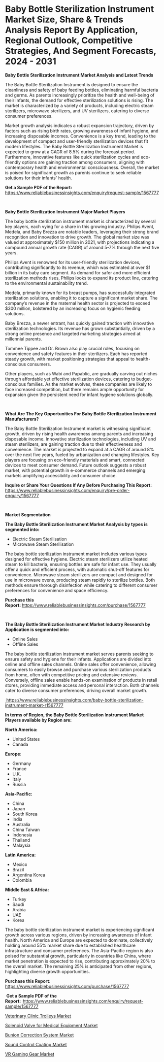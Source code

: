 <p><h1>Baby Bottle Sterilization Instrument Market Size, Share & Trends Analysis Report By Application, Regional Outlook, Competitive Strategies, And Segment Forecasts, 2024 - 2031</h1></p><p><strong>Baby Bottle Sterilization Instrument Market Analysis and Latest Trends</strong></p>
<p><p>The Baby Bottle Sterilization Instrument is designed to ensure the cleanliness and safety of baby feeding bottles, eliminating harmful bacteria and germs. As parents increasingly prioritize the health and well-being of their infants, the demand for effective sterilization solutions is rising. The market is characterized by a variety of products, including electric steam sterilizers, microwave sterilizers, and UV sterilizers, catering to diverse consumer preferences.</p><p>Market growth analysis indicates a robust expansion trajectory, driven by factors such as rising birth rates, growing awareness of infant hygiene, and increasing disposable incomes. Convenience is a key trend, leading to the development of compact and user-friendly sterilization devices that fit modern lifestyles. The Baby Bottle Sterilization Instrument Market is expected to grow at a CAGR of 8.5% during the forecast period. Furthermore, innovative features like quick sterilization cycles and eco-friendly options are gaining traction among consumers, aligning with contemporary health and environmental consciousness. Overall, the market is poised for significant growth as parents continue to seek reliable solutions for their infants' health.</p></p>
<p><strong>Get a Sample PDF of the Report:&nbsp;</strong> <a href="https://www.reliablebusinessinsights.com/enquiry/request-sample/1567777?utm_campaign=60&utm_medium=2&utm_source=Github&utm_content=ia&utm_term=27122024&utm_id=baby-bottle-sterilization-instrument">https://www.reliablebusinessinsights.com/enquiry/request-sample/1567777</a></p>
<p>&nbsp;</p>
<p><strong>Baby Bottle Sterilization Instrument Major Market Players</strong></p>
<p><p>The baby bottle sterilization instrument market is characterized by several key players, each vying for a share in this growing industry. Philips Avent, Medela, and Baby Brezza are notable leaders, leveraging their strong brand recognition and innovation to drive growth. The global market size was valued at approximately $150 million in 2021, with projections indicating a compound annual growth rate (CAGR) of around 5-7% through the next five years.</p><p>Philips Avent is renowned for its user-friendly sterilization devices, contributing significantly to its revenue, which was estimated at over $1 billion in its baby care segment. As demand for safer and more efficient sterilization methods rises, Philips looks to expand its product line, catering to the environmental sustainability trend.</p><p>Medela, primarily known for its breast pumps, has successfully integrated sterilization solutions, enabling it to capture a significant market share. The company’s revenue in the maternal health sector is projected to exceed $300 million, bolstered by an increasing focus on hygienic feeding solutions.</p><p>Baby Brezza, a newer entrant, has quickly gained traction with innovative sterilization technologies. Its revenue has grown substantially, driven by a strong online presence and targeted marketing strategies aimed at millennial parents.</p><p>Tommee Tippee and Dr. Brown also play crucial roles, focusing on convenience and safety features in their sterilizers. Each has reported steady growth, with market positioning strategies that appeal to health-conscious consumers.</p><p>Other players, such as Wabi and Papablic, are gradually carving out niches through affordable yet effective sterilization devices, catering to budget-conscious families. As the market evolves, these companies are likely to face increased competition, but there remains ample opportunity for expansion given the persistent need for infant hygiene solutions globally.</p></p>
<p>&nbsp;</p>
<p><strong>What Are The Key Opportunities For Baby Bottle Sterilization Instrument Manufacturers?</strong></p>
<p><p>The Baby Bottle Sterilization Instrument market is witnessing significant growth, driven by rising health awareness among parents and increasing disposable income. Innovative sterilization technologies, including UV and steam sterilizers, are gaining traction due to their effectiveness and convenience. The market is projected to expand at a CAGR of around 8% over the next five years, fueled by urbanization and changing lifestyles. Key players are focusing on eco-friendly materials and smart, connected devices to meet consumer demand. Future outlook suggests a robust market, with potential growth in e-commerce channels and emerging markets amplifying accessibility and consumer choice.</p></p>
<p><strong>Inquire or Share Your Questions If Any Before Purchasing This Report:</strong> <a href="https://www.reliablebusinessinsights.com/enquiry/pre-order-enquiry/1567777?utm_campaign=60&utm_medium=2&utm_source=Github&utm_content=ia&utm_term=27122024&utm_id=baby-bottle-sterilization-instrument">https://www.reliablebusinessinsights.com/enquiry/pre-order-enquiry/1567777</a></p>
<p>&nbsp;</p>
<p><strong>Market Segmentation</strong></p>
<p><strong>The Baby Bottle Sterilization Instrument Market Analysis by types is segmented into:</strong></p>
<p><ul><li>Electric Steam Sterilisation</li><li>Microwave Steam Sterilisation</li></ul></p>
<p><p>The baby bottle sterilization instrument market includes various types designed for effective hygiene. Electric steam sterilizers utilize heated steam to kill bacteria, ensuring bottles are safe for infant use. They usually offer a quick and efficient process, with automatic shut-off features for convenience. Microwave steam sterilizers are compact and designed for use in microwave ovens, producing steam rapidly to sterilize bottles. Both methods ensure thorough disinfection while catering to different consumer preferences for convenience and space efficiency.</p></p>
<p><strong>Purchase this Report:&nbsp;</strong><a href="https://www.reliablebusinessinsights.com/purchase/1567777?utm_campaign=60&utm_medium=2&utm_source=Github&utm_content=ia&utm_term=27122024&utm_id=baby-bottle-sterilization-instrument">https://www.reliablebusinessinsights.com/purchase/1567777</a></p>
<p>&nbsp;</p>
<p><strong>The Baby Bottle Sterilization Instrument Market Industry Research by Application is segmented into:</strong></p>
<p><ul><li>Online Sales</li><li>Offline Sales</li></ul></p>
<p><p>The baby bottle sterilization instrument market serves parents seeking to ensure safety and hygiene for their infants. Applications are divided into online and offline sales channels. Online sales offer convenience, allowing consumers to easily browse and purchase various sterilization products from home, often with competitive pricing and extensive reviews. Conversely, offline sales enable hands-on examination of products in retail stores, providing immediate access and personal interaction. Both channels cater to diverse consumer preferences, driving overall market growth.</p></p>
<p><a href="https://www.reliablebusinessinsights.com/baby-bottle-sterilization-instrument-market-r1567777?utm_campaign=60&utm_medium=2&utm_source=Github&utm_content=ia&utm_term=27122024&utm_id=baby-bottle-sterilization-instrument">&nbsp;https://www.reliablebusinessinsights.com/baby-bottle-sterilization-instrument-market-r1567777</a></p>
<p><strong>In terms of Region, the Baby Bottle Sterilization Instrument Market Players available by Region are:</strong></p>
<p>
    <p> <strong> North America: </strong>
        <ul>
            <li>United States</li>
            <li>Canada</li>
        </ul>
        </p> 
    <p> <strong> Europe: </strong>
        <ul>
            <li>Germany</li>
            <li>France</li>
            <li>U.K.</li>
            <li>Italy</li>
            <li>Russia</li>
        </ul>
        </p> 
    <p> <strong> Asia-Pacific: </strong>
        <ul>
            <li>China</li>
            <li>Japan</li>
            <li>South Korea</li>
            <li>India</li>
            <li>Australia</li>
            <li>China Taiwan</li>
            <li>Indonesia</li>
            <li>Thailand</li>
            <li>Malaysia</li>
        </ul>
        </p> 
    <p> <strong> Latin America: </strong>
        <ul>
            <li>Mexico</li>
            <li>Brazil</li>
            <li>Argentina Korea</li>
            <li>Colombia</li>
        </ul>
        </p> 
    <p> <strong> Middle East & Africa: </strong>
        <ul>
            <li>Turkey</li>
            <li>Saudi</li>
            <li>Arabia</li>
            <li>UAE</li>
            <li>Korea</li>
        </ul>
    </p>
    </p>
<p><p>The baby bottle sterilization instrument market is experiencing significant growth across various regions, driven by increasing awareness of infant health. North America and Europe are expected to dominate, collectively holding around 55% market share due to established healthcare infrastructure and consumer preferences. The Asia-Pacific region is also poised for substantial growth, particularly in countries like China, where market penetration is expected to rise, contributing approximately 20% to the overall market. The remaining 25% is anticipated from other regions, highlighting diverse growth opportunities.</p></p>
<p><strong>Purchase this Report: </strong><a href="https://www.reliablebusinessinsights.com/purchase/1567777?utm_campaign=60&utm_medium=2&utm_source=Github&utm_content=ia&utm_term=27122024&utm_id=baby-bottle-sterilization-instrument">https://www.reliablebusinessinsights.com/purchase/1567777</a></p>
<p>&nbsp;<strong>Get a Sample PDF of the Report:&nbsp;&nbsp;</strong><a href="https://www.reliablebusinessinsights.com/enquiry/request-sample/1567777?utm_campaign=60&utm_medium=2&utm_source=Github&utm_content=ia&utm_term=27122024&utm_id=baby-bottle-sterilization-instrument">https://www.reliablebusinessinsights.com/enquiry/request-sample/1567777</a></p>
<p><strong></strong></p>
<p><p><a href="https://github.com/sherikacas30/Market-Research-Report-List-1/blob/main/veterinary-clinic-trolleys-market.md?utm_campaign=60&utm_medium=2&utm_source=Github&utm_content=ia&utm_term=27122024&utm_id=baby-bottle-sterilization-instrument">Veterinary Clinic Trolleys Market</a></p><p><a href="https://www.linkedin.com/pulse/projecting-growth-solenoid-valve-medical-equipmentmarket-nzqje?utm_campaign=60&utm_medium=2&utm_source=Github&utm_content=ia&utm_term=27122024&utm_id=baby-bottle-sterilization-instrument">Solenoid Valve for Medical Equipment Market</a></p><p><a href="https://www.linkedin.com/pulse/bunion-correction-system-market-growth-forecast-61-yxgge?utm_campaign=60&utm_medium=2&utm_source=Github&utm_content=ia&utm_term=27122024&utm_id=baby-bottle-sterilization-instrument">Bunion Correction System Market</a></p><p><a href="https://github.com/oliveroste6/Market-Research-Report-List-1/blob/main/sound-control-coating-market.md?utm_campaign=60&utm_medium=2&utm_source=Github&utm_content=ia&utm_term=27122024&utm_id=baby-bottle-sterilization-instrument">Sound Control Coating Market</a></p><p><a href="https://www.linkedin.com/pulse/global-vr-gaming-gear-market-overview-2024-2031-key-growth-76xtf?utm_campaign=60&utm_medium=2&utm_source=Github&utm_content=ia&utm_term=27122024&utm_id=baby-bottle-sterilization-instrument">VR Gaming Gear Market</a></p></p>